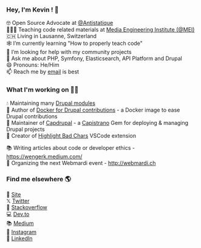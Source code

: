 ### Hey, I'm Kevin ! 👋

🤓 Open Source Advocate at [@Antistatique](https://github.com/antistatique/) <br>
🧑🏼‍🏫 Teaching code related materials at [Media Engineering Institute (@MEI)](https://github.com/MediaComem) <br>
🇨🇭 Living in Lausanne, Switzerland <br>
🕸 I’m currently learning "How to properly teach code" <br>
🤔 I’m looking for help with my community projects <br>
💬 Ask me about PHP, Symfony, Elasticsearch, API Platform and Drupal <br>
😄 Pronouns: He/Him <br>
📫 Reach me by <a href="mailto:wenger.kev@gmail.com">email</a> is best <br>

### What I'm working on 👨‍💻

💧 Maintaining many [Drupal modules](https://www.drupal.org/u/wengerk) <br>
🐳 Author of [Docker for Drupal contributions](https://github.com/WengerK/docker-drupal-for-contrib) - a Docker image to ease Drupal contributions <br> 
💎 Maintainer of [Capdrupal](https://github.com/antistatique/capdrupal) - a [Capistrano](https://github.com/capistrano/capistrano) Gem for deploying & managing Drupal projects <br> 
🔖 Creator of [Highlight Bad Chars](https://github.com/WengerK/vscode-highlight-bad-chars) VSCode extension <br>

📚 Writing articles about code or developer ethics - https://wengerk.medium.com/ <br>
🍿 Organizing the next Webmardi event - http://webmardi.ch <br>

### Find me elsewhere 🌎

🚀 [Site](http://kevin-wenger.ch/) <br>
𝕏  [Twitter](https://twitter.com/wengerk) <br>
🚧 [Stackoverflow](https://stackoverflow.com/users/4770218/kevin-wenger) <br>
💻 [Dev.to](https://dev.to/wengerk) <br>
📚 [Medium](https://medium.com/@wengerk) <br>
📸 [Instagram](https://instagram.com/wengerk) <br>
💼 [LinkedIn](https://www.linkedin.com/in/kevinwenger) <br>
